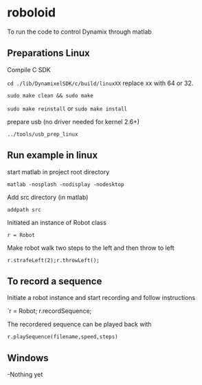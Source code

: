 # roboloid

To run the code to control Dynamix through matlab

## Preparations Linux
Compile C SDK

`cd ./lib/DynamixelSDK/c/build/linuxXX` replace xx with 64 or 32.

`sudo make clean && sudo make`

`sudo make reinstall` or `sudo make install`

prepare usb (no driver needed for kernel 2.6+)

`../tools/usb_prep_linux`

## Run example in linux

start matlab in project root directory

`matlab -nosplash -nodisplay -nodesktop`

Add src directory (in matlab)

`addpath src`

Initiated an instance of Robot class

`r = Robot`

Make robot walk two steps to the left and then throw to left

`r.strafeLeft(2);r.throwLeft();`

## To record a sequence

Initiate a robot instance and start recording and follow instructions

`r = Robot; r.recordSequence;

The recordered sequence can be played back with

`r.playSequence(filename,speed,steps)`

## Windows

-Nothing yet




